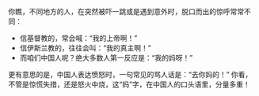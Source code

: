 你瞧，不同地方的人，在突然被吓一跳或是遇到意外时，脱口而出的惊呼常常不同：

- 信基督教的，常会喊：“我的上帝啊！”
- 信伊斯兰教的，往往会叫：“我的真主啊！”
- 而咱们中国人呢？绝大多数人第一反应是：“我的妈呀！”

更有意思的是，中国人表达愤怒时，一句常见的骂人话是：“去你妈的！”
你看，不管是惊慌失措，还是怒火中烧，这“妈”字，在中国人的口头语里，分量多重！